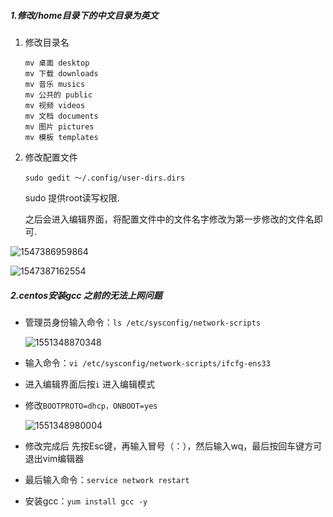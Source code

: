 ##### 1.修改/home目录下的中文目录为英文

1. 修改目录名

   ```
   mv 桌面 desktop
   mv 下载 downloads
   mv 音乐 musics
   mv 公共的 public
   mv 视频 videos
   mv 文档 documents
   mv 图片 pictures
   mv 模板 templates
   ```

2. 修改配置文件

   ```
   sudo gedit ～/.config/user-dirs.dirs
   ```

   sudo 提供root读写权限.

   之后会进入编辑界面，将配置文件中的文件名字修改为第一步修改的文件名即可.

![1547386959864](C:\Users\ASUS\AppData\Roaming\Typora\typora-user-images\1547386959864.png)

![1547387162554](C:\Users\ASUS\AppData\Roaming\Typora\typora-user-images\1547387162554.png)

##### 2.centos安装gcc 之前的无法上网问题

* 管理员身份输入命令：`ls /etc/sysconfig/network-scripts`

  ![1551348870348](C:\Users\ASUS\AppData\Roaming\Typora\typora-user-images\1551348870348.png)

* 输入命令：`vi /etc/sysconfig/network-scripts/ifcfg-ens33`

* 进入编辑界面后按`i` 进入编辑模式

* 修改`BOOTPROTO=dhcp，ONBOOT=yes`

  ![1551348980004](C:\Users\ASUS\AppData\Roaming\Typora\typora-user-images\1551348980004.png)

* 修改完成后 先按Esc键，再输入冒号（：），然后输入wq，最后按回车键方可退出vim编辑器
* 最后输入命令：`service network restart`
* 安装gcc：`yum install gcc -y`

